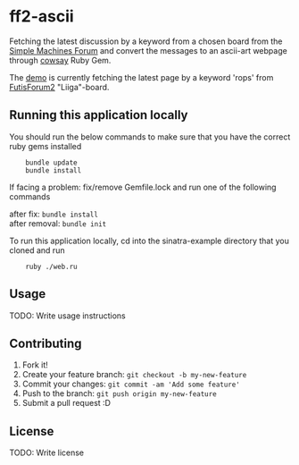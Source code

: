 # ff2-ascii

Fetching the latest discussion by a keyword from a chosen board from the [Simple Machines Forum](http://www.simplemachines.org)
and convert the messages to an ascii-art webpage through [cowsay](https://github.com/gaissa/cowsay) Ruby Gem.

The [demo](https://ff2-ascii.herokuapp.com/) is currently fetching the latest page by a keyword 'rops' from [FutisForum2](http://futisforum2.org/index.php?board=24.0) "Liiga"-board.

## Running this application locally
You should run the below commands to make sure that you have the correct ruby gems installed

		bundle update
		bundle install
		
If facing a problem: fix/remove Gemfile.lock and run one of the following commands

after fix: ```bundle install```<br>
after removal: ```bundle init```
    

To run this application locally, cd into the sinatra-example directory that you cloned and run

		ruby ./web.ru

## Usage

TODO: Write usage instructions

## Contributing

1. Fork it!
2. Create your feature branch: `git checkout -b my-new-feature`
3. Commit your changes: `git commit -am 'Add some feature'`
4. Push to the branch: `git push origin my-new-feature`
5. Submit a pull request :D

## License

TODO: Write license
